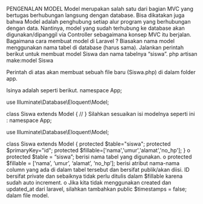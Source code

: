PENGENALAN MODEL
Model merupakan salah satu dari bagian MVC yang bertugas berhubungan langsung dengan database. Bisa dikatakan juga bahwa Model adalah penghubung setiap alur program yang berhubungan dengan data. Nantinya, model yang sudah terhubung ke database akan digunakan/dipanggil via Controller sebagaimana konsep MVC itu berjalan.
Bagaimana cara membuat model di Laravel ?
Biasakan nama model menggunakan nama tabel di database (harus sama). Jalankan perintah berikut untuk membuat model Siswa dan nama tabelnya “siswa”.
php artisan make:model Siswa
 
Perintah di atas akan membuat sebuah file baru (Siswa.php) di dalam folder app.
 
Isinya adalah seperti berikut.
namespace App;

use Illuminate\Database\Eloquent\Model;

class Siswa extends Model
{
//
}
Silahkan sesuaikan isi modelnya seperti ini :
namespace App;

use Illuminate\Database\Eloquent\Model;

class Siswa extends Model
{
protected $table="siswa";
protected $primaryKey="id";
protected $fillable=['nama','umur','alamat','no_hp'];
}
o	protected $table = “siswa”; berisi nama tabel yang digunakan.
o	protected $fillable = [‘nama’, ‘umur’, ‘alamat’, ‘no_hp’]; berisi atribut nama-nama column yang ada di dalam tabel tersebut dan bersifat publik/akan diisi. ID bersifat private dan sebaiknya tidak perlu ditulis dalam $fillable karena sudah auto increment.
o	Jika kita tidak menggunakan created dan updated_at dari laravel, silahkan tambahkan public $timestamps = false; dalam file model.
